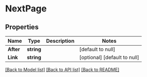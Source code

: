 # NextPage

## Properties
Name | Type | Description | Notes
------------ | ------------- | ------------- | -------------
**After** | **string** |  | [default to null]
**Link** | **string** |  | [optional] [default to null]

[[Back to Model list]](../README.md#documentation-for-models) [[Back to API list]](../README.md#documentation-for-api-endpoints) [[Back to README]](../README.md)

